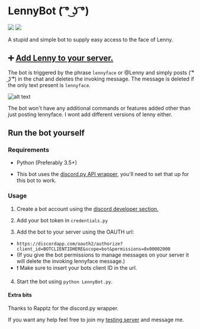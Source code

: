 # LennyBot ( ͡° ͜ʖ ͡°)

[<img src="https://img.shields.io/badge/discord-py-blue.svg">](https://github.com/Rapptz/discord.py) [<img src="https://discordapp.com/api/guilds/141694252361973770/widget.png?style=shield">](https://discord.gg/0n4QSS0mmQNtD5Ve)  

A stupid and simple bot to supply easy access to the face of Lenny.

## :heavy_plus_sign: [Add Lenny to your server.](https://discordapp.com/oauth2/authorize?client_id=193179442665750528&scope=bot&permissions=0x00002000)


The bot is triggered by the phrase `lennyface` or @Lenny and simply posts ( ͡° ͜ʖ ͡°) in the chat and deletes the invoking message.
The message is deleted if the only text present is `lennyface`.

![alt text](https://dl.dropboxusercontent.com/u/26484094/PERMANANT/lennyface.gif)

The bot won't have any additional commands or features added other than just posting lennyface. I wont add different versions of lenny either.

## Run the bot yourself
### Requirements
* Python (Preferably 3.5+)

* This bot uses the [discord.py API wrapper](https://github.com/Rapptz/discord.py), you'll need to set that up for this bot to work.

### Usage

1. Create a bot account using the [discord developer section.](https://discordapp.com/developers/applications/me)
2. Add your bot token in `credentials.py`

3. Add the bot to your server using the OAUTH url:
  * `https://discordapp.com/oauth2/authorize?client_id=BOTCLIENTIDHERE&scope=bot&permissions=0x00002000`
  * (If you give the bot permissions to manage messages on your server it will delete the invoking lennyface message.)
  * :exclamation: Make sure to insert your bots client ID in the url.

4. Start the bot using `python LennyBot.py`.

#### Extra bits
Thanks to Rapptz for the discord.py wrapper.

If you want any help feel free to join my [testing server](https://discord.gg/0n4QSS0mmQNtD5Ve) and message me.
